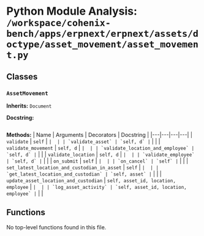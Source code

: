# Python Module Analysis: `/workspace/cohenix-bench/apps/erpnext/erpnext/assets/doctype/asset_movement/asset_movement.py`

## Classes

### `AssetMovement`
**Inherits:** `Document`


**Docstring:**
```

```

**Methods:**
| Name | Arguments | Decorators | Docstring |
|---|---|---|---|
| `validate` | `self` | `` |  |
| `validate_asset` | `self, d` | `` |  |
| `validate_movement` | `self, d` | `` |  |
| `validate_location_and_employee` | `self, d` | `` |  |
| `validate_location` | `self, d` | `` |  |
| `validate_employee` | `self, d` | `` |  |
| `on_submit` | `self` | `` |  |
| `on_cancel` | `self` | `` |  |
| `set_latest_location_and_custodian_in_asset` | `self` | `` |  |
| `get_latest_location_and_custodian` | `self, asset` | `` |  |
| `update_asset_location_and_custodian` | `self, asset_id, location, employee` | `` |  |
| `log_asset_activity` | `self, asset_id, location, employee` | `` |  |





## Functions

No top-level functions found in this file.
